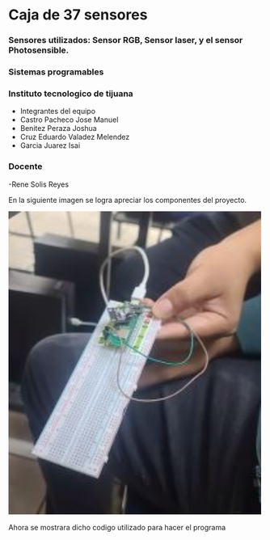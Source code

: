 # Caja de 37 sensores
### Sensores utilizados: Sensor RGB, Sensor laser, y el sensor Photosensible.

### Sistemas programables
### Instituto tecnologico de tijuana
- Integrantes del equipo
- Castro Pacheco Jose Manuel
- Benitez Peraza Joshua
- Cruz Eduardo Valadez Melendez
- Garcia Juarez Isai

### Docente
-Rene Solis Reyes

En la siguiente imagen se logra apreciar los componentes del proyecto.

<img src="sensor.JPG" alt="sensor" width="500" height="600">

Ahora se mostrara dicho codigo utilizado para hacer el programa
